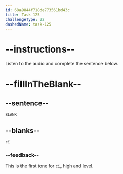 ```yaml
---
id: 68a9844f718de773561bd43c
title: Task 125
challengeType: 22
dashedName: task-125
---
```


<!-- (Audio) A: cī -->

# --instructions--

Listen to the audio and complete the sentence below.

# --fillInTheBlank--

## --sentence--

`BLANK`

## --blanks--

`cī`

### --feedback--

This is the first tone for `ci`, high and level.
